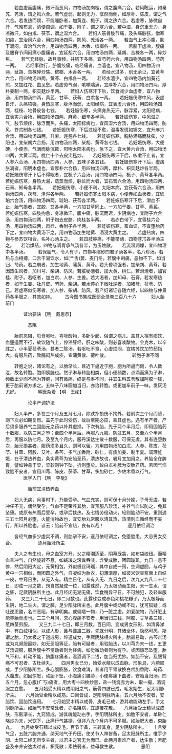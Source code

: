 <!-- { "loadSidebar": true } -->
　　若血虚而腹痛，微汗而恶风，四物汤加肉桂，谓之腹痛六合。若风眩运，如秦艽、羌活，谓之风六合。若气虚弱，起则无力，恇然而倒，如厚朴、陈皮，谓之气六合。若发热而烦，不能睡卧者，加黄连、栀子，谓之热六合。若虚寒，脉微自汗，气难布息，清便自调，如干姜、附子，谓之寒六合。若中湿，身沉重无力，身凉微汗，如白朮、茯苓，谓之湿六合。　　若妇人筋骨肢节痛，及头痛脉弦，憎寒如疟，宜治风六合，用四物汤四两，防风、羌活各一两。　　若血气上冲心腹，肋下满闷，宜治气六合，用四物汤四两，木香、槟榔各一两。　　若脐下虚冷，腹痛及腰脊节间闷痛小腹痛者，宜延胡六合，用四物汤四两，延胡、苦楝各一两，碎炒焦。　　若气充经脉，故月事频，并脐下多痛，宜芍药六合，用四物汤四两，芍药一两。　　若经事欲行，脐腹绞痛，临经痛者，血濇也，宜八物汤，用四物汤四两，延胡、苦楝碎炒焦、槟榔、木香各一两。　　若经水过多，别无余证，宜黄芩六合，用四物汤四两，黄芩、白朮各一两。　　若经水濇少，宜四物汤内加葵花煎，又加红花、血见愁。若虚劳气弱，咳嗽喘满，宜厚朴六合，用四物汤四两，厚朴姜制一两，枳实麸炒半两。　　若妇人伤寒汗下后，饮食减少血虚者，宜八物汤，用四物汤四两，黄芪、甘草、茯苓、白朮各一两。　　若妊娠伤寒中风，表虚自汗，头痛项强，身热恶寒，脉浮而弱，太阳经病，宜表虚六合扬，用四物汤四两，桂枝、地骨皮各七钱。　　若妊娠伤寒，头痛身热无汗，脉浮紧，太阳经病，宜表实六合扬，用四物汤四两，麻黄、细辛各半两。　　若妊娠伤寒，中风湿之气，肢节烦疼，脉浮而热，头痛，太阳标病也，宜风湿六合汤，用四物汤四两，防风、苍朮制各七钱。　　若妊娠伤寒，下后过经不愈，温毒发斑如锦文，宜升麻六合汤，用四物汤四两，升麻、连翘各七钱。　　若妊娠伤寒，胸胁满痛而脉弦，少阳也，宜柴胡六合扬，用四物汤四两，柴胡、黄芩各七钱。　　若妊娠伤寒，大便硬，小便赤，气满而脉沉数，阳明太阳本病也，急下之，宜大黄六合汤，用四物汤四两，大黄半两，桃仁十个去皮尖麸炒。　　若妊娠伤寒汗下后，咳嗽不止者，宜人参六合汤，用四物汤四两，人参、五味子各五钱。　　若妊娠伤寒汗下后，虚痞胀满者，阳明本虚也，宜厚朴六合扬，用四物汤四两，厚朴、枳实麸炒各半两。　　若妊娠伤寒汗下后不得眠者，宜栀子六合汤，用四物汤四两，栀子、黄芩各半两。　　若妊娠伤寒，身热大渴，蒸蒸而烦，脉长而大者，宜石膏六合汤，用四物汤四两，石膏、知母各半两。　　若妊娠伤寒，小便不利，太阳本病，宜茯苓六合汤，用四物汤四两，茯苓、泽泻各半两。　　若妊娠伤寒太阳本病，小便赤如血状者，宜琥珀六合汤，用四物汤四两，琥珀、茯苓各半两。　　若妊娠伤寒汗下后，滑血不止，胎气损者，宜胶、艾各半两，一方加甘草同上。一方加干姜、甘草、黄芪。　　若妊娠伤寒，四肢拘急，身凉微汗，腹中痛，脉沉而迟，少阴病也，宜附子六合汤，用四物汤四两，附子炮去皮脐、肉桂各半两。　　若赤白带下，宜香桂六合汤，用四物汤四两，肉桂、香附子各半两。　　若妊娠伤寒，畜血证，不宜堕胎药下之，宜四物大黄汤下之，用四物汤加生地黄、酒浸大黄主之。　　若虚热病，四物与参苏饮相合，名补心汤主之。　　若四肢肿痛，不能举动，四物苍朮各半汤主之。　　若治燥结，四物与调胃承气汤各半，为玉烛散。　　若流湿润燥，宜四物理中各半汤。
　　若保胎气，令人有子，四物与缩砂四君子汤各半，名八珍汤。若热与血相搏，口舌干渴饮水，如(艹舌)蒌、麦门冬。若腹中剌痛，恶物不下，如当归、芍药。若血崩者，加生地黄、蒲黄、黄芩。若头昏项强者，加柴胡、黄芩。若因热生风者，加川芎、柴胡、防风。若脏秘濇者，加大黄、桃仁。若滑濇者，加官桂、附子。若呕者，加白朮、人参、生姜。若大渴者，加知母、石膏。若发寒热者，如干生姜、牡丹皮、芍药、柴胡。若水停心下微吐逆者，加猪苓、茯苓、防己。若虚寒似伤寒者，加人参、柴胡、防风。若产妇诸证各随六经，以四物与仲景药各半服之，其效如神。
　　古今图书集成医部全录卷三百八十六
　　　妇人胎前门

　　　　证治要诀 【明　戴思恭】

　　　　　恶阻

　　胎前恶阻，见食呕吐，喜啖酸物，多卧少起，俗谓之病儿。盖其人宿有痰饮，血壅遏而不行，故饮随气上，停滞肝经，肝之味酸，则必喜啖酸物。金克木，以辛胜之，小半夏茯苓汤，甚者二陈汤。若呕吐不食，心虚烦闷，宜橘苏饮加竹茹指大。有服热药，致膈闷热成疾，宜蒲黄散、荷叶散。
　　　　　转胞子淋不同

　　转胞之说，诸论有之。以胎渐长，且近下逼近于胞，胞为所逼而侧，令人数泄，故名转胞。胞即膀胱也。然子淋与转胎相类，但小便频数，点滴而痛为子淋，频数出少而不痛为转胞，间有微痛，终是与淋不同，并宜生料五苓散加阿胶一钱，更于胎前诸方求之。五味子八味圆加当归，亦治转胞。或更加车前子一味。发灰汤尤好。
　　　　明医杂着 【明　王纶】

　　　　　论半产调护法

　　妇人半产，多在三个月及五月七月，除跌扑损伤不拘外，若前次三个月而堕，则下次必如期复然。盖先于此时受伤，故后至期必应，乘其虚也。遇有半产者，产后须多服养气血固胎元之药以补其虚损。下次有胎，先于两个半月后，即用固胎药十数服，以防三月之堕；至四个半月后。再服八九服。防过五月，又至六个半月后，再服以防七月。及至九个月内，服丹溪达生散十数服，可保无虞。其有连堕数次，胎元损甚者，服药须多且久，则可以留。方用四物汤加白朮、人参、陈皮、茯苓、甘草、阿胶、艾叶、条芩，多气加香附、砂仁，有痰加姜、制半夏。调理妊娠，在于清热养血，条实黄芩为安胎圣药，清热故也，暑月宜加用之。养胎全在脾胃，譬如钟悬于梁，梁软则钟下坠，折则堕矣。故白朮补脾为安胎君药。若因气恼致胎不安者，宜用川芎、陈皮、茯苓、甘草，多加砂仁，少佐木香以行气。
　　　　医学入门 【明　李梴】

　　　　　胎前宜清热养血

　　妇人无病，月事时下，乃能受孕。气血充实，则可保十月分娩，子母无虞。若冲任不充，偶然受孕，气血不足荣养其胎，宜预服八珍汤，补养气血以防之，免其坠堕。或原有热而后受孕，或孕后挟热，及七情劳役动火，轻则胎动不安，重则遇三五七阳月必堕，火能消物故也，宜安胎丸常服以清其热，热清则血循经而不妄行，所以养胎也。谚云：胎前不宜热，良有以哉！
　　　　　逐月依经调治

　　各经气血多少虚实不调，则胎孕不安，逐月依经调之，免堕胎患，大忌男女交合。
　　　　　逐月胎脉所主

　　夫人之有生也，母之血室方开，父之精潮适至，阴幕既翕，如布袋绞纽。而精血乘冲气，自然旋转不息，如蜣琅之滚粪吞啖，含受成胎，团圆璇玑，九日一息不停，然后阴阳大定，元黄相包，外似缠丝玛瑙，其中自成一窍，空洞虚圆，与鸡子黄中一穴相似，而团圆之外气，自凝结为胎衣，初薄渐厚，如彼米饮豆浆面上自结一皮，中窍日生，从无入有。精血日化，从有入无、九日之后，次九又九凡二十七日，即成一月之数，窍自然凝成一粒，如露珠然，乃太极动而生阳，天一生水，谓之胚，足厥阴脉所主也。此月经闭无潮无痛，饮食稍异平日，不可触犯，及轻率服药。　　又三九二十七日，即二月数也。此露珠变成赤色如桃花瓣子，乃太极静而生阴，地二生火，谓之腪，足少阳脉所主也。此月腹中或动或不动，犹可狐疑；或吐逆思酸，名曰恶阻，有孕明矣。或偏嗜一物，乃一脏之虚。如爱酸物，乃肝脏止能养胎而虚也。二三个月间，忽心腹痛不安者，用当归三钱，阿胶、甘草各三钱，葱四茎煎服。　　又三九二十七日，即三月数。百日间，变成男女形影，如清鼻涕中，有白绒相似，以成人形，鼻与雌雄二器，先就分明，其诸全体，隐然可悉，斯谓之胎，乃太极之干道成男，坤道成女，手厥阴脉相火所主。胎最易动，古芩朮汤或为丸频服最妙。如无恶阻等证，胎有可疑者，用验胎法，以川芎为末一钱，五更艾汤调服，服后腹中不觉动者则为经病，如觉微动者则为有孕。或因惊恐坠堕，胎气不和，转动不能，脐腹疼痛者，温酒调下二钱，加当归尤妙。如胎不安，及腰背痛不可忍者，古杜续丸。　　四月男女已分，始受水精以成血脉，形象具，六腑顺成，手少阳脉所主。多心腹膨胀，饮食难消，甚者用平胃散换白朮加香附、乌药、大腹皮。如因惊怒，动胎下坠，小腹痛引腰胁，小便疼痛下血者，安胎当归汤。四五个月，忽心腹(疒丂)痛者，用大枣十四枚炒黑，盐一钱烧赤为末，取一撮，酒调服之立愈。　　五月始受火精以成阴阳之气，筋骨四肢已成，毛发始生，足太阴脉所主。　　六月始受金精以成筋。口目皆成，足阳明脉所主。五六月胎不安者，安胎饮、固胎饮选用。　　七月始受木精以成骨，皮毛已成，游其魂能动左手，手太阴脉所主。如胎气不安常处者，亦名阻病，宜旋覆花散。　　八月始受土精以成皮肤，形骸渐长，九窍皆成，游其魄能动右手，手阳明脉所主。如胎不安者，单砂仁略炒为末，米饮下，止痛行气甚捷，但非八九个月内不可多服。如胎肥大者，束胎丸。　　九月始受石精以成皮毛，百节毕备，三转其身，足少阴脉所主。　　十且受气足，五脏六腕齐通，纳天地气于丹田，使关节人神皆备，足太阳脉所主。惟手少阴、太阳二经无所专主者，以君主之官无为而已。此两月素难产者，达生散；素肥盛及奉养安逸太过者，枳壳散；素怯弱者，益母救生散。
　　　　　恶阻

